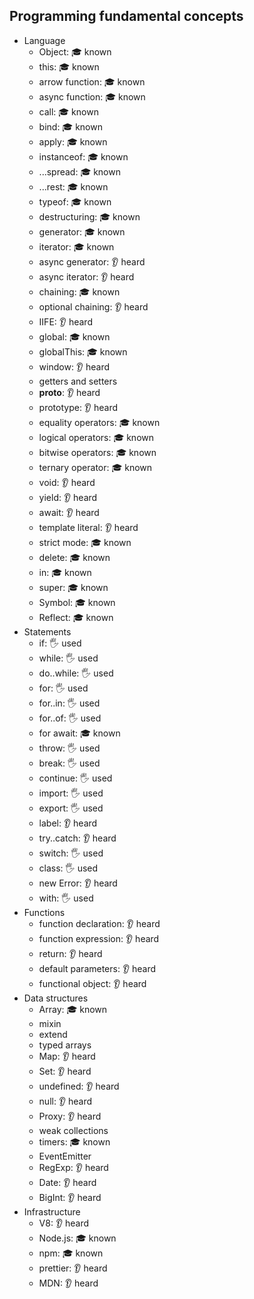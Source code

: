 ## Programming fundamental concepts

- Language
  - Object: 🎓 known
  - this: 🎓 known
  - arrow function: 🎓 known
  - async function: 🎓 known
  - call: 🎓 known
  - bind: 🎓 known
  - apply: 🎓 known
  - instanceof: 🎓 known
  - ...spread: 🎓 known
  - ...rest: 🎓 known
  - typeof: 🎓 known
  - destructuring: 🎓 known
  - generator: 🎓 known
  - iterator: 🎓 known
  - async generator: 👂 heard
  - async iterator: 👂 heard
  - chaining: 🎓 known
  - optional chaining: 👂 heard
  - IIFE: 👂 heard
  - global: 🎓 known
  - globalThis: 🎓 known
  - window: 👂 heard
  - getters and setters
  - __proto__: 👂 heard
  - prototype: 👂 heard
  - equality operators: 🎓 known
  - logical operators: 🎓 known
  - bitwise operators: 🎓 known
  - ternary operator: 🎓 known
  - void: 👂 heard
  - yield: 👂 heard
  - await: 👂 heard
  - template literal: 👂 heard
  - strict mode: 🎓 known
  - delete: 🎓 known
  - in: 🎓 known
  - super: 🎓 known
  - Symbol: 🎓 known
  - Reflect: 🎓 known
- Statements
  - if: 🖐️ used
  - while: 🖐️ used
  - do..while: 🖐️ used
  - for: 🖐️ used
  - for..in: 🖐️ used
  - for..of: 🖐️ used
  - for await: 🎓 known
  - throw: 🖐️ used
  - break: 🖐️ used
  - continue: 🖐️ used
  - import: 🖐️ used
  - export: 🖐️ used
  - label: 👂 heard
  - try..catch: 👂 heard
  - switch: 🖐️ used
  - class: 🖐️ used
  - new Error: 👂 heard
  - with: 🖐️ used
- Functions
  - function declaration: 👂 heard
  - function expression: 👂 heard
  - return: 👂 heard
  - default parameters: 👂 heard
  - functional object: 👂 heard
- Data structures
  - Array: 🎓 known
  - mixin
  - extend
  - typed arrays
  - Map: 👂 heard
  - Set: 👂 heard
  - undefined: 👂 heard
  - null: 👂 heard
  - Proxy: 👂 heard
  - weak collections
  - timers: 🎓 known
  - EventEmitter
  - RegExp: 👂 heard
  - Date: 👂 heard
  - BigInt: 👂 heard
- Infrastructure
  - V8: 👂 heard
  - Node.js: 🎓 known
  - npm: 🎓 known
  - prettier: 👂 heard
  - MDN: 👂 heard
